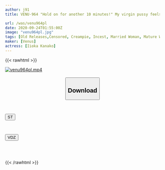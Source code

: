 ```yaml
---
author: j91
title: VENU-964 "Hold on for another 10 minutes!" My virgin pussy feels so good that I feel like I'm about to cum, so I'm a frustrated mom who uses her hips to control my ejaculation - A day trip to the hot spring without telling my dad Travel ~ Kana Morisawa

url: /was/venu964pl
date: 2020-09-24T01:55:00Z
image: "venu964pl.jpg"
tags: [Old Releases,Censored, Creampie, Incest, Married Woman, Mature Woman, Slender, Solowork]
maker: [Venus]
actress: [Iioka Kanako]
---
```



{{< rawhtml >}}

<div class="video" data-videoid="Y620VGVj2qTvX24">
    <a href="javascript:;">
        <img src="/was/venu964pl/venu964pl.jpg" width="WIDTH" height="HEIGHT" alt="venu964pl.mp4" loading="lazy">
    </a>
</div>

<script type="text/javascript" src="https://j91.asia/asset/on-demand-st.js"></script>

<br>
  <link rel="stylesheet" href="https://j91.asia/asset/bs5.css">
  
  <center>
  <button class="btn btn-primary" type="button" data-bs-toggle="collapse" data-bs-target=".multi-collapse" aria-expanded="false" aria-controls="multiCollapseExample1 multiCollapseExample2"><h2>Download</h2></button></center>
</p>
<div class="row">
  <div class="col">
    <div class="collapse multi-collapse" id="multiCollapseExample1">
      <div class="card card-body">
	      	      <br>
<div class="buttons">  
<p><a href="https://streamtape.to/v/Y620VGVj2qTvX24" target="_blank"><button class="btn-hover color-3"><i class="fa fa-download"></i> ST</button></a></p></div>
    </div>
  </div>
</div>
  <div class="col">
    <div class="collapse multi-collapse" id="multiCollapseExample2">
      <div class="card card-body">
	      <br>
<div class="buttons">
<p><a href="https://vidoza.net/zmzwf2rtp4q9" target="_blank"><button class="btn-hover color-1"><i class="fa fa-download"></i> VDZ</button></a></p></div>
<br><br>
      </div>
    </div>
  </div>
</div>

{{< /rawhtml >}}